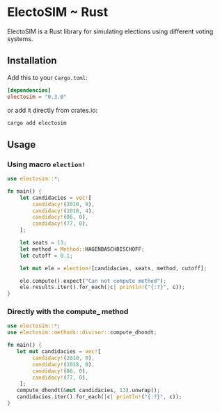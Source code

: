 # ElectoSIM ~ Rust

ElectoSIM is a Rust library for simulating elections using different voting systems.

## Installation

Add this to your `Cargo.toml`:

```toml
[dependencies]
electosim = "0.3.0"
```

or add it directly from crates.io:

```sh
cargo add electosim
```

## Usage

### Using macro `election!`

```rust
use electosim::*;

fn main() {
    let candidacies = vec![
        candidacy!(2010, 9),
        candidacy!(1018, 4),
        candidacy!(86, 0),
        candidacy!(77, 0),
    ];

    let seats = 13;
    let method = Method::HAGENBASCHBISCHOFF;
    let cutoff = 0.1;

    let mut ele = election![candidacies, seats, method, cutoff];

    ele.compute().expect("Can not compute method");
    ele.results.iter().for_each(|c| println!("{:?}", c));
}
```

### Directly with the compute\_ method

```rust
use electosim::*;
use electosim::methods::divisor::compute_dhondt;

fn main() {
   let mut candidacies = vec![
        candidacy!(2010, 0),
        candidacy!(1018, 0),
        candidacy!(86, 0),
        candidacy!(77, 0),
    ];
   compute_dhondt(&mut candidacies, 13).unwrap();
   candidacies.iter().for_each(|c| println!("{:?}", c));
}
```
